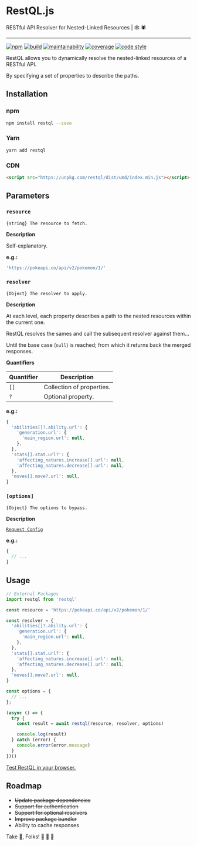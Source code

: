 # RestQL.js

RESTful API Resolver for Nested-Linked Resources | :spider_web: :spider:

---

[![npm](https://img.shields.io/npm/v/restql.svg?style=flat-square)](https://www.npmjs.com/package/restql/)
[![build](https://img.shields.io/travis/relztic/restql/master.svg?style=flat-square)](https://travis-ci.org/relztic/restql/)
[![maintainability](https://img.shields.io/codeclimate/maintainability/relztic/restql.svg?style=flat-square)](https://codeclimate.com/github/relztic/restql/maintainability/)
[![coverage](https://img.shields.io/codeclimate/c/relztic/restql.svg?style=flat-square)](https://codeclimate.com/github/relztic/restql/test_coverage/)
[![code style](https://img.shields.io/badge/code_style-prettier-ff69b4.svg?style=flat-square)](https://github.com/prettier/prettier/)

RestQL allows you to dynamically resolve the nested-linked resources of a RESTful API.

By specifying a set of properties to describe the paths.

## Installation

### npm

```sh
npm install restql --save
```

### Yarn

```sh
yarn add restql
```

### CDN

```html
<script src="https://unpkg.com/restql/dist/umd/index.min.js"></script>
```

## Parameters

### `resource`

`{string} The resource to fetch.`

**Description**

Self-explanatory.

**e.g.:**

```js
'https://pokeapi.co/api/v2/pokemon/1/'
```

### `resolver`

`{Object} The resolver to apply.`

**Description**

At each level, each property describes a path to the nested resources within the current one.

RestQL resolves the sames and call the subsequent resolver against them...

Until the base case (`null`) is reached; from which it returns back the merged responses.

**Quantifiers**

| Quantifier | Description               |
| ---------- | ------------------------- |
| `[]`       | Collection of properties. |
| `?`        | Optional property.        |

**e.g.:**

```js
{
  'abilities[]?.ability.url': {
    'generation.url': {
      'main_region.url': null,
    },
  },
  'stats[].stat.url?': {
    'affecting_natures.increase[].url': null,
    'affecting_natures.decrease[].url': null,
  },
  'moves[].move?.url': null,
}
```

### `[options]`

`{Object} The options to bypass.`

**Description**

[`Request Config`](https://github.com/axios/axios/#request-config)

**e.g.:**

```js
{
  // ...
}
```

## Usage

```js
// External Packages
import restql from 'restql'

const resource = 'https://pokeapi.co/api/v2/pokemon/1/'

const resolver = {
  'abilities[]?.ability.url': {
    'generation.url': {
      'main_region.url': null,
    },
  },
  'stats[].stat.url?': {
    'affecting_natures.increase[].url': null,
    'affecting_natures.decrease[].url': null,
  },
  'moves[].move?.url': null,
}

const options = {
  // ...
};

(async () => {
  try {
    const result = await restql(resource, resolver, options)

    console.log(result)
  } catch (error) {
    console.error(error.message)
  }
})()
```

[Test RestQL in your browser.](https://npm.runkit.com/restql/)

## Roadmap

  - ~~Update package dependencies~~
  - ~~Support for authentication~~
  - ~~Support for optional resolvers~~
  - ~~Improve package bundler~~
  - Ability to cache responses

Take :cake:, Folks! :taco: :horse: :dash:
